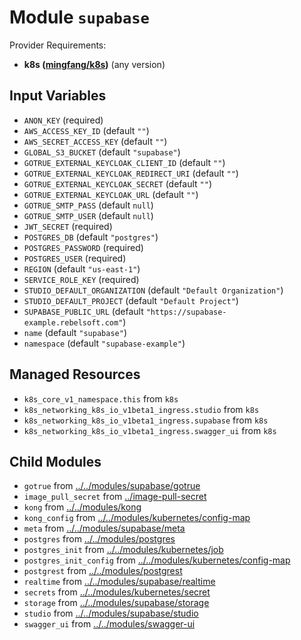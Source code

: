 
# Module `supabase`

Provider Requirements:
* **k8s ([mingfang/k8s](https://registry.terraform.io/providers/mingfang/k8s/latest))** (any version)

## Input Variables
* `ANON_KEY` (required)
* `AWS_ACCESS_KEY_ID` (default `""`)
* `AWS_SECRET_ACCESS_KEY` (default `""`)
* `GLOBAL_S3_BUCKET` (default `"supabase"`)
* `GOTRUE_EXTERNAL_KEYCLOAK_CLIENT_ID` (default `""`)
* `GOTRUE_EXTERNAL_KEYCLOAK_REDIRECT_URI` (default `""`)
* `GOTRUE_EXTERNAL_KEYCLOAK_SECRET` (default `""`)
* `GOTRUE_EXTERNAL_KEYCLOAK_URL` (default `""`)
* `GOTRUE_SMTP_PASS` (default `null`)
* `GOTRUE_SMTP_USER` (default `null`)
* `JWT_SECRET` (required)
* `POSTGRES_DB` (default `"postgres"`)
* `POSTGRES_PASSWORD` (required)
* `POSTGRES_USER` (required)
* `REGION` (default `"us-east-1"`)
* `SERVICE_ROLE_KEY` (required)
* `STUDIO_DEFAULT_ORGANIZATION` (default `"Default Organization"`)
* `STUDIO_DEFAULT_PROJECT` (default `"Default Project"`)
* `SUPABASE_PUBLIC_URL` (default `"https://supabase-example.rebelsoft.com"`)
* `name` (default `"supabase"`)
* `namespace` (default `"supabase-example"`)

## Managed Resources
* `k8s_core_v1_namespace.this` from `k8s`
* `k8s_networking_k8s_io_v1beta1_ingress.studio` from `k8s`
* `k8s_networking_k8s_io_v1beta1_ingress.supabase` from `k8s`
* `k8s_networking_k8s_io_v1beta1_ingress.swagger_ui` from `k8s`

## Child Modules
* `gotrue` from [../../modules/supabase/gotrue](../../modules/supabase/gotrue)
* `image_pull_secret` from [../image-pull-secret](../image-pull-secret)
* `kong` from [../../modules/kong](../../modules/kong)
* `kong_config` from [../../modules/kubernetes/config-map](../../modules/kubernetes/config-map)
* `meta` from [../../modules/supabase/meta](../../modules/supabase/meta)
* `postgres` from [../../modules/postgres](../../modules/postgres)
* `postgres_init` from [../../modules/kubernetes/job](../../modules/kubernetes/job)
* `postgres_init_config` from [../../modules/kubernetes/config-map](../../modules/kubernetes/config-map)
* `postgrest` from [../../modules/postgrest](../../modules/postgrest)
* `realtime` from [../../modules/supabase/realtime](../../modules/supabase/realtime)
* `secrets` from [../../modules/kubernetes/secret](../../modules/kubernetes/secret)
* `storage` from [../../modules/supabase/storage](../../modules/supabase/storage)
* `studio` from [../../modules/supabase/studio](../../modules/supabase/studio)
* `swagger_ui` from [../../modules/swagger-ui](../../modules/swagger-ui)

